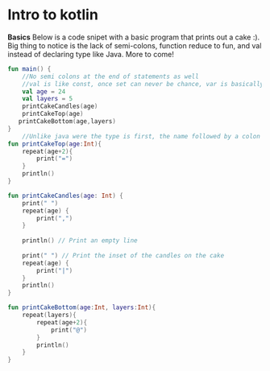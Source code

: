 # Intro to kotlin

**Basics**
Below is a code snipet with a basic program that prints out a cake :). Big thing to notice is the lack of semi-colons, function reduce to fun, and val instead of declaring type like Java. More to come!

``` Kotlin
fun main() {
    //No semi colons at the end of statements as well
    //val is like const, once set can never be chance, var is basically let
    val age = 24
    val layers = 5
    printCakeCandles(age)
    printCakeTop(age)
   printCakeBottom(age,layers)
}
    //Unlike java were the type is first, the name followed by a colon then how arguements are passed
fun printCakeTop(age:Int){
    repeat(age+2){
        print("=")
    }
    println()
}

fun printCakeCandles(age: Int) {
    print(" ")
    repeat(age) {
        print(",")
    }
    
    println() // Print an empty line   
 
    print(" ") // Print the inset of the candles on the cake
    repeat(age) {
        print("|")
    }    
    println()
}

fun printCakeBottom(age:Int, layers:Int){
    repeat(layers){
        repeat(age+2){
            print("@")
        }
        println()
    }
}
```
